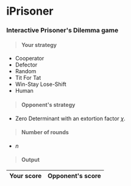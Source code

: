 # iPrisoner
### Interactive Prisoner's Dilemma game

> #### Your strategy

* Cooperator
* Defector
* Random
* Tit For Tat
* Win-Stay Lose-Shift
* Human

> #### Opponent's strategy

* Zero Determinant with an extortion factor $\chi$.

> #### Number of rounds

* $n$

> #### Output

<table align = "center">
<thead>
  <tr>
    <th>Your score</th>
    <th>Opponent's score</th>
  </tr>
</thead>
</table>


